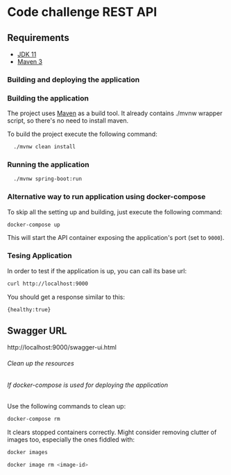 # Code challenge REST API

## Requirements


- [JDK 11](http://www.oracle.com/technetwork/java/javase/downloads/jdk8-downloads-2133151.html)
- [Maven 3](https://maven.apache.org)


### Building and deploying the application

### Building the application

The project uses [Maven](https://maven.apache.org/) as a build tool. It already contains ./mvnw wrapper script, so there's no need to install maven.

To build the project execute the following command:

```bash
  ./mvnw clean install 
```

### Running the application

```bash
  ./mvnw spring-boot:run
```
### Alternative way to run application using docker-compose
To skip all the setting up and building, just execute the following command:


```bash
docker-compose up
```


This will start the API container exposing the application's port
(set to `9000`).

### Tesing Application
In order to test if the application is up, you can call its base url:

```bash
curl http://localhost:9000
```

You should get a response similar to this:

```
{healthy:true}
```



## Swagger URL
http://localhost:9000/swagger-ui.html

###### Clean up the resources
###### If docker-compose is used for deploying the application

Use the following commands to clean up:

```bash
docker-compose rm
```

It clears stopped containers correctly. Might consider removing clutter of images too, especially the ones fiddled with:

```bash
docker images

docker image rm <image-id>
```


